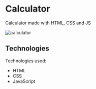 # Calculator

Calculator made with HTML, CSS and JS

![calculator](https://user-images.githubusercontent.com/18337656/171498331-ff0da041-eb8e-4f6c-9331-6e2216cf0194.png)

## Technologies

Technologies used:

- HTML
- CSS
- JavaScript
